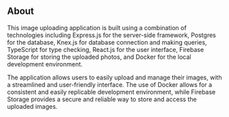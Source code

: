 ## About

This image uploading application is built using a combination of
technologies including Express.js for the server-side framework,
Postgres for the database, Knex.js for database connection and making
queries, TypeScript for type checking, React.js for the user interface,
Firebase Storage for storing the uploaded photos, and Docker for the
local development environment.

The application allows users to easily upload and manage their images,
with a streamlined and user-friendly interface. The use of Docker allows
for a consistent and easily replicable development environment, while
Firebase Storage provides a secure and reliable way to store and access
the uploaded images.



